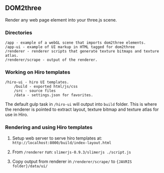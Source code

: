 ## DOM2three

Render any web page element into your three.js scene.

### Directories

    /app - example of a webGL scene that imports dom2three elements.
    /app-ui - example of UI markup in HTML tagged for dom2three
    /renderer - renderer scripts that generate texture bitmaps and texture atlas.
    /renderer/scrape - output of the renderer.

### Working on Hiro templates

    /hiro-ui - hiro UI templates.
        /build - exported html/js/css
        /src - source files
        /data - settings.json for favorites.

The default gulp task in `/hiro-ui` will output into `build` folder.   This is where the renderer is pointed to extract layout, texture bitmap and texture atlas for use in Hiro.

### Rendering and using Hiro templates

1. Setup web server to serve hiro templates at:
`http://localhost:8000/build/index-layout.html`

2. From `/renderer` run:
    `slimerjs-0.9.3/slimerjs ./script.js`

3. Copy output from renderer in `/renderer/scrape/` to `{JAVRIS folder}/data/ui/`
